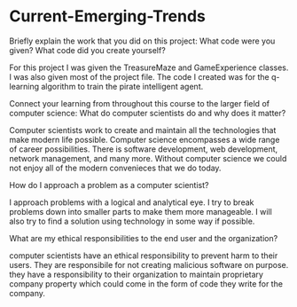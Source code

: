# Current-Emerging-Trends

Briefly explain the work that you did on this project: What code were you given? What code did you create yourself?

For this project I was given the TreasureMaze and GameExperience classes. I was also given most of the project file. The code I created was for the q-learning algorithm to train the pirate intelligent agent. 

Connect your learning from throughout this course to the larger field of computer science:
What do computer scientists do and why does it matter?

Computer scientists work to create and maintain all the technologies that make modern life possible. Computer science encompasses a wide range of career possibilities. There is software development, web development, network management, and many more. Without computer science we could not enjoy all of the modern convenieces that we do today.

How do I approach a problem as a computer scientist?

I approach problems with a logical and analytical eye. I try to break problems down into smaller parts to make them more manageable. I will also try to find a solution using technology in some way if possible.

What are my ethical responsibilities to the end user and the organization?

computer scientists have an ethical responsibility to prevent harm to their users. They are responsibile for not creating malicious software on purpose. they have a responsibility to their organization to maintain proprietary company property which could come in the form of code they write for the company.
